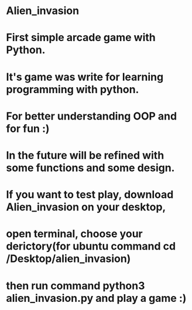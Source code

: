 # Alien_invasion
# First simple arcade game with Python.
# It's game was write for learning programming with python.
# For better understanding OOP and for fun :)
# In the future will be refined with some functions and some design.
# If you want to test play, download Alien_invasion on your desktop,
# open terminal, choose your derictory(for ubuntu command cd /Desktop/alien_invasion)
# then run command python3 alien_invasion.py and play a game :)
